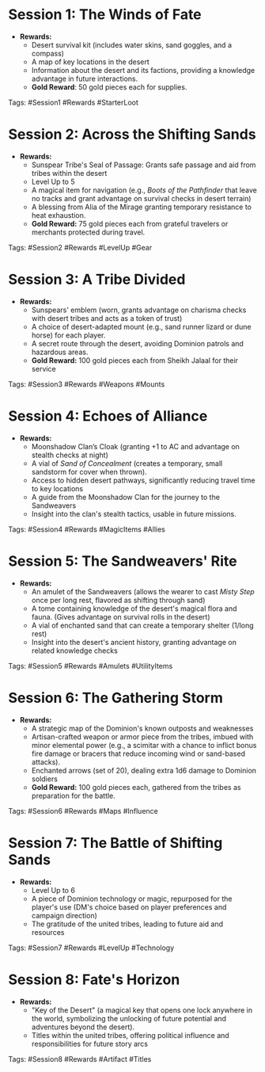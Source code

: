 # Session 1: The Winds of Fate

-   **Rewards:** 
	- Desert survival kit (includes water skins, sand goggles, and a compass)
	- A map of key locations in the desert
	- Information about the desert and its factions, providing a knowledge advantage in future interactions.
	- **Gold Reward**: 50 gold pieces each for supplies.

Tags: #Session1 #Rewards #StarterLoot

# Session 2: Across the Shifting Sands

- **Rewards:**
	- Sunspear Tribe's Seal of Passage: Grants safe passage and aid from tribes within the desert
	- Level Up to 5
	- A magical item for navigation (e.g., _Boots of the Pathfinder_ that leave no tracks and grant advantage on survival checks in desert terrain)
	- A blessing from Alia of the Mirage granting temporary resistance to heat exhaustion.
	- **Gold Reward:** 75 gold pieces each from grateful travelers or merchants protected during travel.

Tags: #Session2 #Rewards #LevelUp #Gear

# Session 3: A Tribe Divided

- **Rewards:**
	- Sunspears' emblem (worn, grants advantage on charisma checks with desert tribes and acts as a token of trust)
	- A choice of desert-adapted mount (e.g., sand runner lizard or dune horse) for each player.
	- A secret route through the desert, avoiding Dominion patrols and hazardous areas.
	- **Gold Reward:** 100 gold pieces each from Sheikh Jalaal for their service

Tags: #Session3 #Rewards #Weapons #Mounts

# Session 4: Echoes of Alliance

- **Rewards:**
	- Moonshadow Clan’s Cloak (granting +1 to AC and advantage on stealth checks at night)
	- A vial of _Sand of Concealment_ (creates a temporary, small sandstorm for cover when thrown).
	- Access to hidden desert pathways, significantly reducing travel time to key locations
	- A guide from the Moonshadow Clan for the journey to the Sandweavers
	- Insight into the clan's stealth tactics, usable in future missions.

Tags: #Session4 #Rewards #MagicItems #Allies

# Session 5: The Sandweavers' Rite

- **Rewards:**
	- An amulet of the Sandweavers (allows the wearer to cast _Misty Step_ once per long rest, flavored as shifting through sand)
	- A tome containing knowledge of the desert's magical flora and fauna. (Gives advantage on survival rolls in the desert)
	- A vial of enchanted sand that can create a temporary shelter (1/long rest)
	- Insight into the desert's ancient history, granting advantage on related knowledge checks

Tags: #Session5 #Rewards #Amulets #UtilityItems

# Session 6: The Gathering Storm

- **Rewards:**
	- A strategic map of the Dominion's known outposts and weaknesses
	- Artisan-crafted weapon or armor piece from the tribes, imbued with minor elemental power (e.g., a scimitar with a chance to inflict bonus fire damage or bracers that reduce incoming wind or sand-based attacks).
	- Enchanted arrows (set of 20), dealing extra 1d6 damage to Dominion soldiers
	- **Gold Reward:** 100 gold pieces each, gathered from the tribes as preparation for the battle.

Tags: #Session6 #Rewards #Maps #Influence

# Session 7: The Battle of Shifting Sands

- **Rewards:**
	- Level Up to 6
	- A piece of Dominion technology or magic, repurposed for the player's use (DM's choice based on player preferences and campaign direction)
	- The gratitude of the united tribes, leading to future aid and resources

Tags: #Session7 #Rewards #LevelUp #Technology

# Session 8: Fate's Horizon

- **Rewards:**
	- "Key of the Desert" (a magical key that opens one lock anywhere in the world, symbolizing the unlocking of future potential and adventures beyond the desert).
	- Titles within the united tribes, offering political influence and responsibilities for future story arcs

Tags: #Session8 #Rewards #Artifact #Titles
